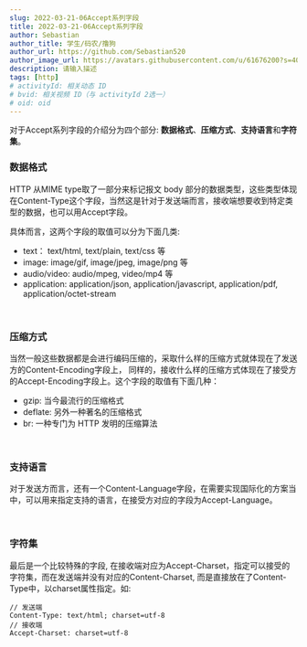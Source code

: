 ```yaml
---
slug: 2022-03-21-06Accept系列字段
title: 2022-03-21-06Accept系列字段
author: Sebastian
author_title: 学生/码农/撸狗
author_url: https://github.com/Sebastian520
author_image_url: https://avatars.githubusercontent.com/u/61676200?s=40&v=4
description: 请输入描述
tags: [http]
# activityId: 相关动态 ID
# bvid: 相关视频 ID（与 activityId 2选一）
# oid: oid
---
```


对于Accept系列字段的介绍分为四个部分: **数据格式**、**压缩方式**、**支持语言**和**字符集**。

### 数据格式

HTTP 从MIME type取了一部分来标记报文 body 部分的数据类型，这些类型体现在Content-Type这个字段，当然这是针对于发送端而言，接收端想要收到特定类型的数据，也可以用Accept字段。  

具体而言，这两个字段的取值可以分为下面几类:

* text： text/html, text/plain, text/css 等
* image: image/gif, image/jpeg, image/png 等
* audio/video: audio/mpeg, video/mp4 等
* application: application/json, application/javascript, application/pdf, application/octet-stream


<br/>

### 压缩方式

当然一般这些数据都是会进行编码压缩的，采取什么样的压缩方式就体现在了发送方的Content-Encoding字段上， 同样的，接收什么样的压缩方式体现在了接受方的Accept-Encoding字段上。这个字段的取值有下面几种：

* gzip: 当今最流行的压缩格式
* deflate: 另外一种著名的压缩格式
* br: 一种专门为 HTTP 发明的压缩算法

<br/>

### 支持语言

对于发送方而言，还有一个Content-Language字段，在需要实现国际化的方案当中，可以用来指定支持的语言，在接受方对应的字段为Accept-Language。

<br/>


### 字符集

最后是一个比较特殊的字段, 在接收端对应为Accept-Charset，指定可以接受的字符集，而在发送端并没有对应的Content-Charset, 而是直接放在了Content-Type中，以charset属性指定。如:
```
// 发送端
Content-Type: text/html; charset=utf-8
// 接收端
Accept-Charset: charset=utf-8
```